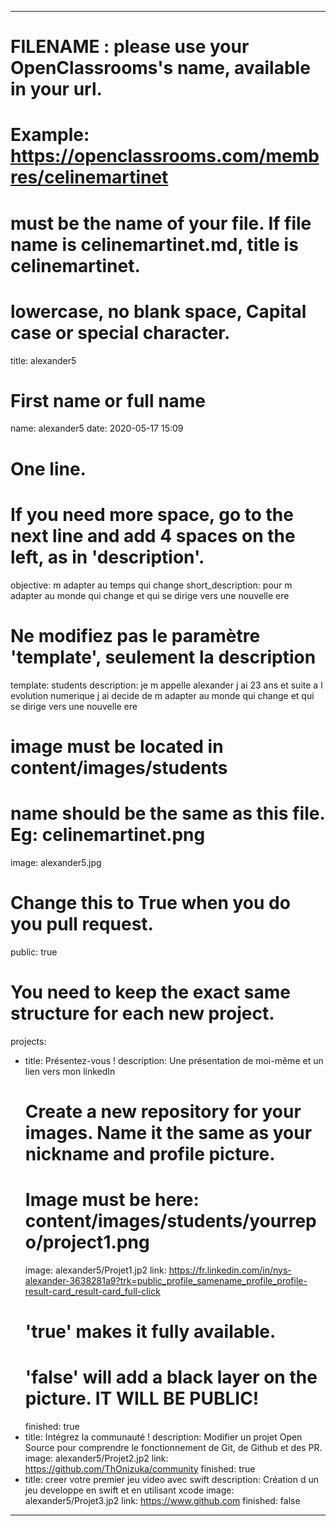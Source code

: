 ---

# FILENAME : please use your OpenClassrooms's name, available in your url.
# Example: https://openclassrooms.com/membres/celinemartinet
# must be the name of your file. If file name is celinemartinet.md, title is celinemartinet.
# lowercase, no blank space, Capital case or special character.
title: alexander5

# First name or full name
name: alexander5
date: 2020-05-17 15:09

# One line.
# If you need more space, go to the next line and add 4 spaces on the left, as in 'description'.
objective: m adapter au temps qui change
short_description: pour m adapter au monde qui change et qui se dirige vers une nouvelle ere

# Ne modifiez pas le paramètre 'template', seulement la description
template: students
description: je m appelle alexander j ai 23 ans et suite a l evolution numerique j ai decide de m adapter au monde qui change et qui se dirige vers une nouvelle ere

# image must be located in content/images/students
# name should be the same as this file. Eg: celinemartinet.png
image: alexander5.jpg

# Change this to True when you do you pull request.
public: true

# You need to keep the exact same structure for each new project.
projects:
  - title: Présentez-vous !
    description: Une présentation de moi-même et un lien vers mon linkedIn
    # Create a new repository for your images. Name it the same as your nickname and profile picture.
    # Image must be here: content/images/students/yourrepo/project1.png
    image: alexander5/Projet1.jp2
    link: https://fr.linkedin.com/in/nys-alexander-3638281a9?trk=public_profile_samename_profile_profile-result-card_result-card_full-click
    # 'true' makes it fully available.
    # 'false' will add a black layer on the picture. IT WILL BE PUBLIC!
    finished: true
  - title: Intégrez la communauté !
    description: Modifier un projet Open Source pour comprendre le fonctionnement de Git, de Github et des PR. 
    image: alexander5/Projet2.jp2
    link: https://github.com/ThOnizuka/community 
    finished: true
  - title: creer votre premier jeu video avec swift
    description: Création d un jeu developpe en swift et en utilisant xcode
    image: alexander5/Projet3.jp2
    link: https://www.github.com
    finished: false
---